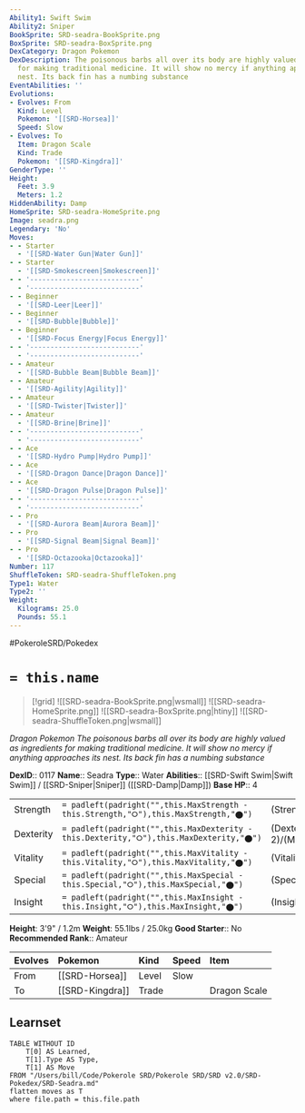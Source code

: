 ```yaml
---
Ability1: Swift Swim
Ability2: Sniper
BookSprite: SRD-seadra-BookSprite.png
BoxSprite: SRD-seadra-BoxSprite.png
DexCategory: Dragon Pokemon
DexDescription: The poisonous barbs all over its body are highly valued as ingredients
  for making traditional medicine. It will show no mercy if anything approaches its
  nest. Its back fin has a numbing substance
EventAbilities: ''
Evolutions:
- Evolves: From
  Kind: Level
  Pokemon: '[[SRD-Horsea]]'
  Speed: Slow
- Evolves: To
  Item: Dragon Scale
  Kind: Trade
  Pokemon: '[[SRD-Kingdra]]'
GenderType: ''
Height:
  Feet: 3.9
  Meters: 1.2
HiddenAbility: Damp
HomeSprite: SRD-seadra-HomeSprite.png
Image: seadra.png
Legendary: 'No'
Moves:
- - Starter
  - '[[SRD-Water Gun|Water Gun]]'
- - Starter
  - '[[SRD-Smokescreen|Smokescreen]]'
- - '---------------------------'
  - '---------------------------'
- - Beginner
  - '[[SRD-Leer|Leer]]'
- - Beginner
  - '[[SRD-Bubble|Bubble]]'
- - Beginner
  - '[[SRD-Focus Energy|Focus Energy]]'
- - '---------------------------'
  - '---------------------------'
- - Amateur
  - '[[SRD-Bubble Beam|Bubble Beam]]'
- - Amateur
  - '[[SRD-Agility|Agility]]'
- - Amateur
  - '[[SRD-Twister|Twister]]'
- - Amateur
  - '[[SRD-Brine|Brine]]'
- - '---------------------------'
  - '---------------------------'
- - Ace
  - '[[SRD-Hydro Pump|Hydro Pump]]'
- - Ace
  - '[[SRD-Dragon Dance|Dragon Dance]]'
- - Ace
  - '[[SRD-Dragon Pulse|Dragon Pulse]]'
- - '---------------------------'
  - '---------------------------'
- - Pro
  - '[[SRD-Aurora Beam|Aurora Beam]]'
- - Pro
  - '[[SRD-Signal Beam|Signal Beam]]'
- - Pro
  - '[[SRD-Octazooka|Octazooka]]'
Number: 117
ShuffleToken: SRD-seadra-ShuffleToken.png
Type1: Water
Type2: ''
Weight:
  Kilograms: 25.0
  Pounds: 55.1
---
```


#PokeroleSRD/Pokedex

# `= this.name`

> [!grid]
> ![[SRD-seadra-BookSprite.png|wsmall]]
> ![[SRD-seadra-HomeSprite.png]]
> ![[SRD-seadra-BoxSprite.png|htiny]]
> ![[SRD-seadra-ShuffleToken.png|wsmall]]


*Dragon Pokemon*
*The poisonous barbs all over its body are highly valued as ingredients for making traditional medicine. It will show no mercy if anything approaches its nest. Its back fin has a numbing substance*

**DexID**:: 0117
**Name**:: Seadra
**Type**:: Water
**Abilities**:: [[SRD-Swift Swim|Swift Swim]] / [[SRD-Sniper|Sniper]] ([[SRD-Damp|Damp]])
**Base HP**:: 4

|           |                                                                                        |                                          |
| --------- | -------------------------------------------------------------------------------------- | ---------------------------------------- |
| Strength  | `= padleft(padright("",this.MaxStrength - this.Strength,"⭘"),this.MaxStrength,"⬤")`    | (Strength::2)/(MaxStrength::4)   |
| Dexterity | `= padleft(padright("",this.MaxDexterity - this.Dexterity,"⭘"),this.MaxDexterity,"⬤")` | (Dexterity:: 2)/(MaxDexterity::5) |
| Vitality  | `= padleft(padright("",this.MaxVitality - this.Vitality,"⭘"),this.MaxVitality,"⬤")`    | (Vitality::3)/(MaxVitality::6)   |
| Special   | `= padleft(padright("",this.MaxSpecial - this.Special,"⭘"),this.MaxSpecial,"⬤")`       | (Special::3)/(MaxSpecial::6)     |
| Insight   | `= padleft(padright("",this.MaxInsight - this.Insight,"⭘"),this.MaxInsight,"⬤")`       | (Insight::2)/(MaxInsight::4)     |

**Height**: 3'9" / 1.2m
**Weight**: 55.1lbs / 25.0kg
**Good Starter**:: No
**Recommended Rank**:: Amateur

| Evolves   | Pokemon         | Kind   | Speed   | Item         |
|:----------|:----------------|:-------|:--------|:-------------|
| From      | [[SRD-Horsea]]  | Level  | Slow    |              |
| To        | [[SRD-Kingdra]] | Trade  |         | Dragon Scale |

## Learnset

```dataview
TABLE WITHOUT ID
    T[0] AS Learned,
    T[1].Type AS Type,
    T[1] AS Move
FROM "/Users/bill/Code/Pokerole SRD/Pokerole SRD/SRD v2.0/SRD-Pokedex/SRD-Seadra.md"
flatten moves as T
where file.path = this.file.path
```
